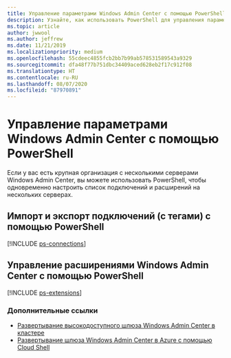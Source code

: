 ```yaml
---
title: Управление параметрами Windows Admin Center с помощью PowerShell
description: Узнайте, как использовать PowerShell для управления параметрами и конфигурацией Windows Admin Center
ms.topic: article
author: jwwool
ms.author: jeffrew
ms.date: 11/21/2019
ms.localizationpriority: medium
ms.openlocfilehash: 55cdeec4855fcb2bb7b99ab578531589543a9329
ms.sourcegitcommit: dfa48f77b751dbc34409aced628eb2f17c912f08
ms.translationtype: HT
ms.contentlocale: ru-RU
ms.lasthandoff: 08/07/2020
ms.locfileid: "87970891"
---
```

# <a name="use-powershell-to-manage-windows-admin-center-settings"></a>Управление параметрами Windows Admin Center с помощью PowerShell

Если у вас есть крупная организация с несколькими серверами Windows Admin Center, вы можете использовать PowerShell, чтобы одновременно настроить список подключений и расширений на нескольких серверах.

## <a name="use-powershell-to-import-or-export-your-connections-with-tags"></a>Импорт и экспорт подключений (с тегами) с помощью PowerShell

[!INCLUDE [ps-connections](../includes/ps-connections.md)]

## <a name="manage-windows-admin-center-extensions-with-powershell"></a>Управление расширениями Windows Admin Center с помощью PowerShell

[!INCLUDE [ps-extensions](../includes/ps-extensions.md)]

### <a name="additional-references"></a>Дополнительные ссылки

* [Развертывание высокодоступного шлюза Windows Admin Center в кластере](../deploy/high-availability.md)
* [Развертывание шлюза Windows Admin Center в Azure с помощью Cloud Shell](../azure/deploy-wac-in-azure.md)
